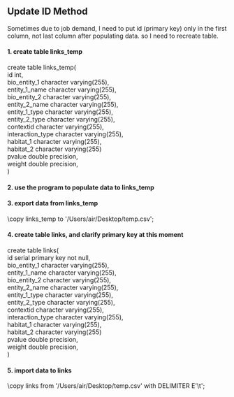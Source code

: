 ## Update ID Method

Sometimes due to job demand,  I need to put id (primary key) only in the first column, not last column after populating data.
so I need to recreate table.</br>


#### 1. create table links_temp
create table links_temp(</br>
        id                 int,</br>
	bio_entity_1       character varying(255),</br> 
	entity_1_name      character varying(255),</br>
	bio_entity_2       character varying(255),</br>
	entity_2_name      character varying(255),</br> 
	entity_1_type      character varying(255),</br>
	entity_2_type      character varying(255),</br>
	contextid          character varying(255),</br> 
	interaction_type   character varying(255),</br>
	habitat_1          character varying(255),</br> 
	habitat_2          character varying(255)</br>
	pvalue             double precision,</br>
	weight             double precision,</br>
 )</br>
 
 
 
 #### 2. use the program to populate data to links_temp
 
 
 
 #### 3. export data from links_temp
 \copy links_temp to '/Users/air/Desktop/temp.csv';</br>
 
 
 
 #### 4. create table links, and clarify primary key at this moment
create table links(</br>
        id                 serial primary key  not null,</br>
	bio_entity_1       character varying(255),</br> 
	entity_1_name      character varying(255),</br>
	bio_entity_2       character varying(255),</br>
	entity_2_name      character varying(255),</br> 
	entity_1_type      character varying(255),</br>
	entity_2_type      character varying(255),</br>
	contextid          character varying(255),</br> 
	interaction_type   character varying(255),</br>
	habitat_1          character varying(255),</br> 
	habitat_2          character varying(255)</br>
	pvalue             double precision,</br>
	weight             double precision,</br>
 )</br>
 
 
 
 #### 5. import data to links
 \copy links from '/Users/air/Desktop/temp.csv' with DELIMITER E'\t';
 
